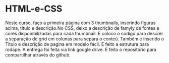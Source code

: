 # HTML-e-CSS
Neste curso, faço a primeira página com 3 thumbnails, inserindo figuras acima,  título e descrição.No CSS,  deixo a descrição de famyly de fontes e  cores disponibilizadas para cada thumbnail.
E coloco o código para descrer a separação de grid em colunas para separa o conteú.
Também é  inserido o Título e descrição de  pagina em modelo fácil.
E feito a estrutura para rodapé.
A entrega foi feita via link google drive.  E feito o repositório para compartilhar através do github.

